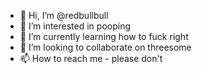 - 👋 Hi, I’m @redbullbull
- 👀 I’m interested in pooping
- 🌱 I’m currently learning how to fuck right
- 💞️ I’m looking to collaborate on threesome
- 📫 How to reach me  - please don't

<!---
redbullbull/redbullbull is a ✨ special ✨ repository because its `README.md` (this file) appears on your GitHub profile.
You can click the Preview link to take a look at your changes.
--->
